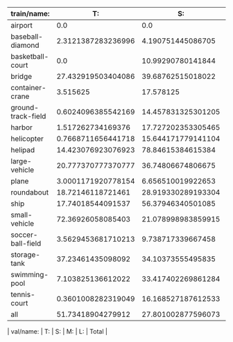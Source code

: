 | train/name:            | T:                     | S:                     | M:                     | L:                     | Total |                 
| - | - | - | - | - | - |
| airport                | 0.0                    | 0.0                    | 3.2679738562091503     | 96.73202614379085      | 306 |
| baseball-diamond       | 2.3121387283236996     | 4.190751445086705      | 67.34104046242774      | 26.15606936416185      | 692 |
| basketball-court       | 0.0                    | 10.99290780141844      | 38.829787234042556     | 50.177304964539005     | 564 |
| bridge                 | 27.432919503404086     | 39.68762515018022      | 27.99359231077293      | 4.885863035642771      | 2497 |
| container-crane        | 3.515625               | 17.578125              | 75.390625              | 3.515625               | 256 |
| ground-track-field     | 0.6024096385542169     | 14.457831325301205     | 29.31726907630522      | 55.622489959839356     | 498 |
| harbor                 | 1.517262734169376      | 17.727202353305465     | 50.34835113794705      | 30.407183774578108     | 6459 |
| helicopter             | 0.7668711656441718     | 15.644171779141104     | 75.61349693251533      | 7.975460122699387      | 652 |
| helipad                | 14.423076923076923     | 78.84615384615384      | 6.730769230769231      | 0.0                    | 104 |
| large-vehicle          | 20.777370777370777     | 36.74806674806675      | 42.234432234432234     | 0.24013024013024012    | 24570 |
| plane                  | 3.0001171920778154     | 6.656510019922653      | 64.18610101957108      | 26.157271768428455     | 8533 |
| roundabout             | 18.72146118721461      | 28.919330289193304     | 43.83561643835616      | 8.52359208523592       | 657 |
| ship                   | 17.74018544091537      | 56.37946340501085      | 24.59311501282304      | 1.2872361412507398     | 40552 |
| small-vehicle          | 72.36926058085403      | 21.078998983859915     | 6.549968097927547      | 0.0017723373585084008  | 169268 |
| soccer-ball-field      | 3.5629453681710213     | 9.738717339667458      | 23.51543942992874      | 63.18289786223278      | 421 |
| storage-tank           | 37.23461435098092      | 34.10373555495835      | 25.12765385649019      | 3.5339962375705456     | 7442 |
| swimming-pool          | 7.103825136612022      | 33.417402269861284     | 56.99873896595208      | 2.480033627574611      | 2379 |
| tennis-court           | 0.3601008282319049     | 16.168527187612533     | 35.25387108390349      | 48.21750090025207      | 2777 |
| all                    | 51.73418904279912      | 27.801002877596073     | 17.493029367859524     | 2.9717787117452823     | 268627 |

| val/name:              | T:                     | S:                     | M:                     | L:                     | Total |
